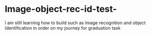 # Image-object-rec-id-test-
I am still learning how to build such as Image recognition and object Identification in order on my journey for graduation task
